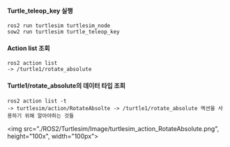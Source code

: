 #### Turtle_teleop_key 실행
```
ros2 run turtlesim turtlesim_node
sow2 run turtlesim turtle_teleop_key
```

#### Action list 조회
```
ros2 action list
-> /turtle1/rotate_absolute
```

#### Turtle1/rotate_absolute의 데이터 타입 조회
```
ros2 action list -t
-> turtlesim/action/RotateAbsolte -> /turtle1/rotate_absolute 액션을 사용하기 위해 알아야하는 것들
```
<img src="./ROS2/Turtlesim/Image/turtlesim_action_RotateAbsolute.png", height="100x", width="100px">
